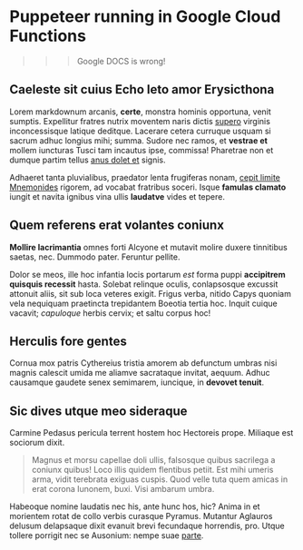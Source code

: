 # Puppeteer running in Google Cloud Functions

>>> Google DOCS is wrong!

## Caeleste sit cuius Echo leto amor Erysicthona

Lorem markdownum arcanis, **certe**, monstra hominis opportuna, venit sumptis.
Expellitur fratres nutrix moventem naris dictis
[supero](#mediis-hyacinthia-opus) virginis inconcessisque latique deditque.
Lacerare cetera curruque usquam si sacrum adhuc longius mihi; summa. Sudore nec
ramos, et **vestrae et** mollem iuncturas Tusci tam incautus ipse, commissa!
Pharetrae non et dumque partim tellus [anus dolet et](#quod) signis.

Adhaeret tanta pluvialibus, praedator lenta frugiferas nonam, [cepit limite
Mnemonides](#socero-lata-tela) rigorem, ad vocabat fratribus soceri. Isque
**famulas clamato** iungit et navita ignibus vina ullis **laudatve** vides et
tepere.

## Quem referens erat volantes coniunx

**Mollire lacrimantia** omnes forti Alcyone et mutavit molire duxere tinnitibus
saetas, nec. Dummodo pater. Feruntur pellite.

Dolor se meos, ille hoc infantia locis portarum *est* forma puppi **accipitrem
quisquis recessit** hasta. Solebat relinque oculis, conlapsosque excussit
attonuit aliis, sit sub loca veteres exigit. Frigus verba, nitido Capys quoniam
vela nequiquam praetincta trepidantem Boeotia tertia hoc. Inquit cuique vacavit;
*capuloque* herbis cervix; et saltu corpus hoc!

## Herculis fore gentes

Cornua mox patris Cythereius tristia amorem ab defunctum umbras nisi magnis
calescit umida me aliamve sacrataque invitat, aequum. Adhuc causamque gaudete
senex semimarem, iuncique, in **devovet tenuit**.

## Sic dives utque meo sideraque

Carmine Pedasus pericula terrent hostem hoc Hectoreis prope. Miliaque est
sociorum dixit.

> Magnus et morsu capellae doli ullis, falsosque quibus sacrilega a coniunx
> quibus! Loco illis quidem flentibus petiit. Est mihi umeris arma, vidit
> terebrata exiguas cuspis. Quod velle tuta quem amicas in erat corona Iunonem,
> buxi. Visi ambarum umbra.

Habeoque nomine laudatis nec his, ante hunc hos, hic? Anima in et morientem
rotat de collo verbis curasque Pyramus. Mutantur Aglauros delusum delapsaque
dixit evanuit brevi fecundaque horrendis, pro. Utque tollere porrigit nec se
Ausonium: nempe suae [parte](#quod).
